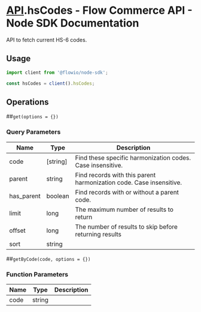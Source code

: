 # [API](README.md).hsCodes - Flow Commerce API - Node SDK Documentation

API to fetch current HS-6 codes.

## Usage

```JavaScript
import client from '@flowio/node-sdk';

const hsCodes = client().hsCodes;
```

## Operations

##`get(options = {})`


### Query Parameters

| Name  | Type | Description |
| ---- | ---- | ---- |
| code | [string] | Find these specific harmonization codes. Case insensitive. |
| parent | string | Find records with this parent harmonization code. Case insensitive. |
| has_parent | boolean | Find records with or without a parent code. |
| limit | long | The maximum number of results to return |
| offset | long | The number of results to skip before returning results |
| sort | string |  |

##`getByCode(code, options = {})`

### Function Parameters

| Name  | Type | Description |
| ---- | ---- | ---- |
| code | string |  |


